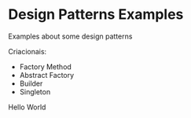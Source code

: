 # Design Patterns Examples

Examples about some design patterns

Criacionais:

- Factory Method
- Abstract Factory
- Builder
- Singleton

Hello World
